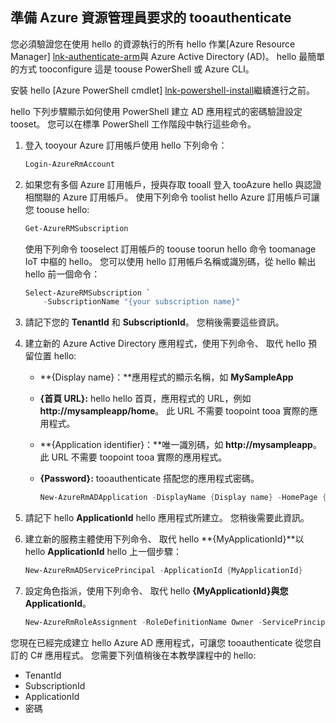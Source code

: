 ## <a name="prepare-tooauthenticate-azure-resource-manager-requests"></a>準備 Azure 資源管理員要求的 tooauthenticate
您必須驗證您在使用 hello 的資源執行的所有 hello 作業[Azure Resource Manager] [ lnk-authenticate-arm]與 Azure Active Directory (AD)。 hello 最簡單的方式 tooconfigure 這是 toouse PowerShell 或 Azure CLI。

安裝 hello [Azure PowerShell cmdlet] [ lnk-powershell-install]繼續進行之前。

hello 下列步驟顯示如何使用 PowerShell 建立 AD 應用程式的密碼驗證設定 tooset。 您可以在標準 PowerShell 工作階段中執行這些命令。

1. 登入 tooyour Azure 訂用帳戶使用 hello 下列命令：

    ```powershell
    Login-AzureRmAccount
    ```

1. 如果您有多個 Azure 訂用帳戶，授與存取 tooall 登入 tooAzure hello 與認證相關聯的 Azure 訂用帳戶。 使用下列命令 toolist hello Azure 訂用帳戶可讓您 toouse hello:

    ```powershell
    Get-AzureRMSubscription
    ```

    使用下列命令 tooselect 訂用帳戶的 toouse toorun hello 命令 toomanage IoT 中樞的 hello。 您可以使用 hello 訂用帳戶名稱或識別碼，從 hello 輸出 hello 前一個命令：

    ```powershell
    Select-AzureRMSubscription `
        -SubscriptionName "{your subscription name}"
    ```

2. 請記下您的 **TenantId** 和 **SubscriptionId**。 您稍後需要這些資訊。
3. 建立新的 Azure Active Directory 應用程式，使用下列命令、 取代 hello 預留位置 hello:
   
   * **{Display name}：**應用程式的顯示名稱，如 **MySampleApp**
   * **{首頁 URL}:** hello hello 首頁，應用程式的 URL，例如**http://mysampleapp/home**。 此 URL 不需要 toopoint tooa 實際的應用程式。
   * **{Application identifier}：**唯一識別碼，如 **http://mysampleapp**。 此 URL 不需要 toopoint tooa 實際的應用程式。
   * **{Password}:** tooauthenticate 搭配您的應用程式密碼。
     
     ```powershell
     New-AzureRmADApplication -DisplayName {Display name} -HomePage {Home page URL} -IdentifierUris {Application identifier} -Password {Password}
     ```
4. 請記下 hello **ApplicationId** hello 應用程式所建立。 您稍後需要此資訊。
5. 建立新的服務主體使用下列命令、 取代 hello **{MyApplicationId}**以 hello **ApplicationId** hello 上一個步驟：
   
    ```powershell
    New-AzureRmADServicePrincipal -ApplicationId {MyApplicationId}
    ```
6. 設定角色指派，使用下列命令、 取代 hello **{MyApplicationId}**與您**ApplicationId**。
   
    ```powershell
    New-AzureRmRoleAssignment -RoleDefinitionName Owner -ServicePrincipalName {MyApplicationId}
    ```

您現在已經完成建立 hello Azure AD 應用程式，可讓您 tooauthenticate 從您自訂的 C# 應用程式。 您需要下列值稍後在本教學課程中的 hello:

* TenantId
* SubscriptionId
* ApplicationId
* 密碼

[lnk-authenticate-arm]: https://msdn.microsoft.com/library/azure/dn790557.aspx
[lnk-powershell-install]: https://docs.microsoft.com/powershell/azure/install-azurerm-ps
